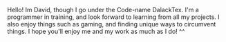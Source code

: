 Hello! Im David, though I go under the Code-name DalackTex. 
I'm a programmer in training, and look forward to learning from all my projects.
I also enjoy things such as gaming, and finding unique ways to circumvent things.
I hope you'll enjoy me and my work as much as I do! 
^^
